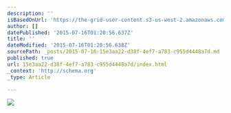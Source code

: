 ```yaml
---
description: ''
isBasedOnUrl: 'https://the-grid-user-content.s3-us-west-2.amazonaws.com/8220fd4a-c549-406f-beee-50c4f14e4c41.jpg'
author: []
datePublished: '2015-07-16T01:20:56.637Z'
title: ''
dateModified: '2015-07-16T01:20:56.638Z'
sourcePath: _posts/2015-07-16-15e3aa22-d38f-4ef7-a783-c955d4448a7d.md
published: true
url: 15e3aa22-d38f-4ef7-a783-c955d4448a7d/index.html
_context: 'http://schema.org'
_type: Article

---
```

![](https://the-grid-user-content.s3-us-west-2.amazonaws.com/8220fd4a-c549-406f-beee-50c4f14e4c41.jpg)